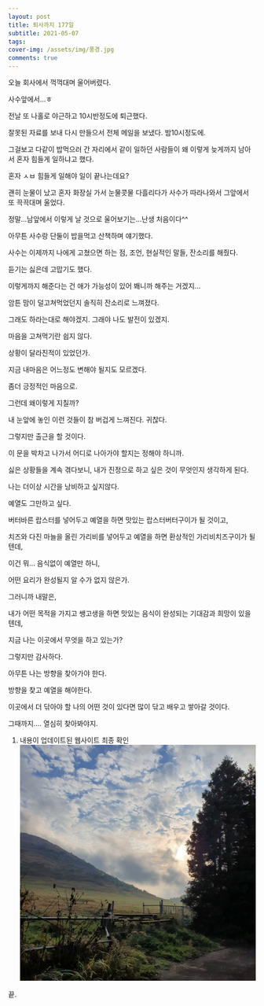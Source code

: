```yaml
---
layout: post
title: 퇴사까지 177일
subtitle: 2021-05-07
tags:
cover-img: /assets/img/풍경.jpg
comments: true
---
```


오늘 회사에서 꺽꺽대며 울어버렸다.

사수앞에서...ㅎ

전날 또 나홀로 야근하고 10시반정도에 퇴근했다.

잘못된 자료를 보내 다시 만들으서 전체 메일을 보냈다. 밤10시정도에.

그걸보고 다같이 밥먹으러 간 자리에서 같이 일하던 사람들이 왜 이렇게 늦게까지 남아서 혼자 힘들게 일하냐고 했다.

혼자 ㅅㅂ 힘들게 일해야 일이 끝나는데요?

괜히 눈물이 났고 혼자 화장실 가서 눈물콧물 다흘리다가 사수가 따라나와서 그앞에서 또 끅끅대며 울었다.

정말...남앞에서 이렇게 날 것으로 울어보기는...난생 처음이다^^

아무튼 사수랑 단둘이 밥을먹고 산책하며 얘기했다.

사수는 이제까지 나에게 고쳤으면 하는 점, 조언, 현실적인 말들, 잔소리를 해줬다.

듣기는 싫은데 고맙기도 했다.

이렇게까지 해준다는 건 애가 가능성이 있어 봬니까 해주는 거겠지...

암튼 맘이 덜고쳐먹었던지 솔직히 잔소리로 느껴졌다.

그래도 하라는대로 해야겠지. 그래야 나도 발전이 있겠지.

마음을 고쳐먹기란 쉽지 않다.

상황이 달라진적이 있었던가.

지금 내마음은 어느정도 변해야 될지도 모르겠다.

좀더 긍정적인 마음으로.

그런데 왜이렇게 지칠까?

내 눈앞에 놓인 이런 것들이 참 버겁게 느껴진다. 귀찮다.

그렇지만 출근을 할 것이다.

이 문을 박차고 나가서 어디로 나아가야 할지는 정해야 하니까.

싫은 상황들을 계속 겪다보니, 내가 진정으로 하고 싶은 것이 무엇인지 생각하게 된다.

나는 더이상 시간을 낭비하고 싶지않다.

예열도 그만하고 싶다.

버터바른 랍스터를 넣어두고 예열을 하면 맛있는 랍스터버터구이가 될 것이고,

치즈와 다진 마늘을 올린 가리비를 넣어두고 예열을 하면 환상적인 가리비치즈구이가 될 텐데,

이건 뭐... 음식없이 예열만 하니,

어떤 요리가 완성될지 알 수가 없지 않은가.

그러니까 내말은,

내가 어떤 목적을 가지고 쌩고생을 하면 맛있는 음식이 완성되는 기대감과 희망이 있을텐데,

지금 나는 이곳에서 무엇을 하고 있는가?

그렇지만 감사하다.

아무튼 나는 방향을 찾아가야 한다.

방향을 찾고 예열을 해야한다.

이곳에서 더 닦아야 할 나의 어떤 것이 있다면 많이 닦고 배우고 쌓아갈 것이다.

그때까지.... 열심히 찾아봐야지.


1. 내용이 업데이트된 웹사이트 최종 확인
    ![업데이트된 웹사이트](../assets/img/풍경.jpg)

끝.
